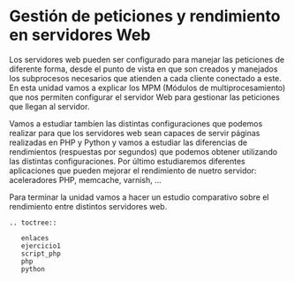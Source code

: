 # Gestión de peticiones y rendimiento en servidores Web


Los servidores web pueden ser configurado para manejar las peticiones de diferente forma, desde el punto de vista en que son creados y manejados los subprocesos necesarios que atienden a cada cliente conectado a este. En esta unidad vamos a explicar los MPM (Módulos de multiprocesamiento) que nos permiten configurar el servidor Web para gestionar las peticiones que llegan al servidor.

Vamos a estudiar tambíen las distintas configuraciones que podemos realizar para que los servidores web sean capaces de servir páginas realizadas en PHP y Python y vamos a estudiar las diferencias de rendimientos (respuestas por segundos) que podemos obtener utilizando las distintas configuraciones. Por último estudiaremos diferentes aplicaciones que pueden mejorar el rendimiento de nuetro servidor: aceleradores PHP, memcache, varnish, ...

Para terminar la unidad vamos a hacer un estudio comparativo sobre el rendimiento entre distintos servidores web.

```eval_rst
.. toctree::
   
   enlaces
   ejercicio1
   script_php
   php
   python
   
